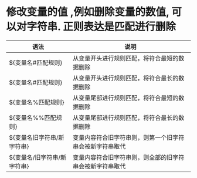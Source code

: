 # 修改变量的值 ,例如删除变量的数值, 可以对字符串. 正则表达是匹配进行删除

| 语法 | 说明 |
|--| ----  |
| ${变量名#匹配规则} | 从变量开头进行规则匹配，将符合最短的数据删除 |
| ${变量名#匹配规则} | 从变量开头进行规则匹配，将符合最长的数据删除 |
| ${变量名%匹配规则} | 从变量尾部进行规则匹配，将符合最短的数据删除 |
| ${变量名%%匹配规则} | 从变量尾部进行规则匹配，将符合最长的数据删除 |
| ${变量名旧字符串/新字符串} | 变量内容符合旧字符串则，则第一个旧字符串会被新字符串取代 |
| ${变量名/旧字符串/新字符串} | 变量内容符合旧字符串则，则全部的旧字符串会被新字符串取代 |
